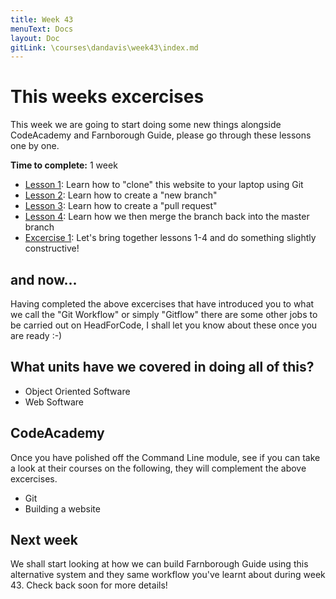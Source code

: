 ```yaml
---
title: Week 43
menuText: Docs
layout: Doc
gitLink: \courses\dandavis\week43\index.md
---
```


# This weeks excercises

This week we are going to start doing some new things alongside CodeAcademy and Farnborough Guide, please go through these lessons one by one.

**Time to complete:** 1 week

* [Lesson 1](lesson1): Learn how to "clone" this website to your laptop using Git
* [Lesson 2](lesson2): Learn how to create a "new branch"
* [Lesson 3](lesson3): Learn how to create a "pull request"
* [Lesson 4](lesson4): Learn how we then merge the branch back into the master branch
* [Excercise 1](excercise1): Let's bring together lessons 1-4 and do something slightly constructive!

## and now...

Having completed the above excercises that have introduced you to what we call the "Git Workflow" or simply "Gitflow" there are some other jobs to be carried out on HeadForCode, I shall let you know about these once you are ready :-)

## What units have we covered in doing all of this?

* Object Oriented Software
* Web Software

## CodeAcademy

Once you have polished off the Command Line module, see if you can take a look at their courses on the following, they will complement the above excercises.

* Git
* Building a website 

## Next week

We shall start looking at how we can build Farnborough Guide using this alternative system and they same workflow you've learnt about during week 43. Check back soon for more details!